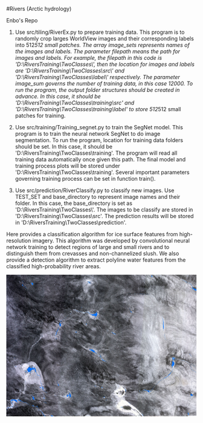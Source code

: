 #Rivers (Arctic hydrology)

Enbo's Repo

1. Use src/tiling/RiverEx.py to prepare training data.
  This program is to randomly crop larges WorldView images and their corresponding labels into 512*512 small patches. The array image_sets represents names of the images and labels. The parameter filepath means the path for images and labels. For example, the filepath in this code is 'D:\\RiversTraining\\TwoClasses\\', then the location for images and labels are 'D:\\RiversTraining\\TwoClasses\\src\\' and 'D:\\RiversTraining\\TwoClasses\\label\\' respectively. The parameter image_sum governs the number of training data, in this case 12000. To run the program, the output folder structures should be created in advance. In this case, it should be 'D:\\RiversTraining\\TwoClasses\\training\\src' and 'D:\\RiversTraining\\TwoClasses\\training\\label' to store 512*512 small patches for training.
  
2. Use src/training/Training_segnet.py to train the SegNet model.
  This program is to train the neural network SegNet to do image segmentation. To run the program, location for training data folders should be set. In this case, it should be 'D:\\RiversTraining\\TwoClasses\\training'. The program will read all training data automatically once given this path. The final model and training process plots will be stored under 'D:\\RiversTraining\\TwoClasses\\training'. Several important parameters governing training process can be set in function train().

3. Use src/prediction/RiverClassify.py to classify new images.
  Use TEST_SET and base_directory to represent image names and their folder. In this case, the base_directory is set as 'D:\\RiversTraining\\TwoClasses\\'. The images to be classify are stored in 'D:\\RiversTraining\\TwoClasses\\src'. The prediction results will be stored in 'D:\\RiversTraining\\TwoClasses\\prediction'.

Here provides a classification algorithm for ice surface features from high-resolution imagery.  This algorithm was developed by convolutional neural network training to detect regions of large and small rivers and to distinguish them from crevasses and non-channelized slush. We also provide a detection algorithm to extract polyline water features from the classified high-probability river areas.

![image](https://github.com/iceberg-project/Rivers/blob/devel_enbo/results/ExtractResult1.JPG)
